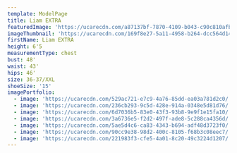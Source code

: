 ```yaml
---
template: ModelPage
title: Liam EXTRA
featuredImage: 'https://ucarecdn.com/a87137bf-7870-4109-b043-c90c810afb15/'
imageThumbnail: 'https://ucarecdn.com/169f8e27-5a11-4958-b264-dcc564d14bf7/'
firstName: Liam EXTRA
height: 6'5
measurementType: chest
bust: 48'
waist: 43'
hips: 46'
size: 36-37/XXL
shoeSize: '15'
imagePortfolio:
  - image: 'https://ucarecdn.com/529ac721-e7c9-4a76-85dd-ea03a781d2c0/'
  - image: 'https://ucarecdn.com/236cb293-9c5d-428e-914a-0348e5d81d76/'
  - image: 'https://ucarecdn.com/6d7036b5-83e0-43f3-93b8-9e9f1e15fa10/'
  - image: 'https://ucarecdn.com/3a6736e5-f2d2-497f-ade8-5c288ca4356d/'
  - image: 'https://ucarecdn.com/5ae5d4c6-ca83-4343-b694-adf48d3723f0/'
  - image: 'https://ucarecdn.com/90cc9e38-98d2-400c-8105-f68b3c08eec7/'
  - image: 'https://ucarecdn.com/221983f3-cfe5-4a01-8c20-49c3224d1207/'
---
```


